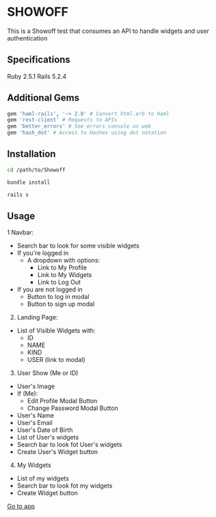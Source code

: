 # SHOWOFF

This is a Showoff test that consumes an API to handle widgets and user authentication

## Specifications
Ruby 2.5.1
Rails 5.2.4

## Additional Gems
```ruby
gem 'haml-rails', '~> 2.0' # Convert html.erb to Haml
gem 'rest-client' # Requests to APIs
gem 'better_errors' # See errors console on web
gem 'hash_dot' # Access to Hashes using dot notation
```

## Installation
```bash
cd /path/to/Showoff
```
```bash
bundle install
```
```bash
rails s
```

## Usage
1 Navbar:
  - Search bar to look for some visible widgets
  - If you're logged in
    - A dropdown with options:
      - Link to My Profile
      - Link to My Widgets
      - Link to Log Out
  - If you are not logged in
    - Button to log in modal
    - Button to sign up modal

2. Landing Page:
  - List of Visible Widgets with:
    - ID
    - NAME
    - KIND
    - USER (link to modal)

3. User Show (Me or ID)
  - User's Image
  - If (Me):
    - Edit Profile Modal Button
    - Change Password Modal Button
  - User's Name
  - User's Email
  - User's Date of Birth
  - List of User's widgets
  - Search bar to look fot User's widgets
  - Create User's Widget button

4. My Widgets
  - List of my widgets
  - Search bar to look fot my widgets
  - Create Widget button

[Go to app](https://showoff-anyelo-test.herokuapp.com/)